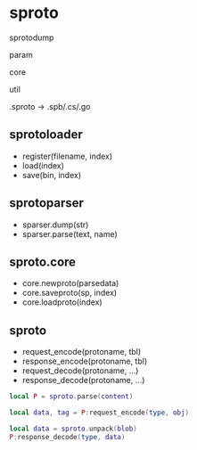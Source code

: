 # sproto

sprotodump

param

core

util

.sproto -> .spb/.cs/.go

## sprotoloader
* register(filename, index)
* load(index)
* save(bin, index)

## sprotoparser
* sparser.dump(str)
* sparser.parse(text, name)

## sproto.core
* core.newproto(parsedata)
* core.saveproto(sp, index)
* core.loadproto(index)

## sproto
* request_encode(protoname, tbl)
* response_encode(protoname, tbl)
* request_decode(protoname, ...)
* response_decode(protoname, ...)

```lua
local P = sproto.parse(content)

local data, tag = P:request_encode(type, obj)

local data = sproto.unpack(blob)
P:response_decode(type, data)

```
